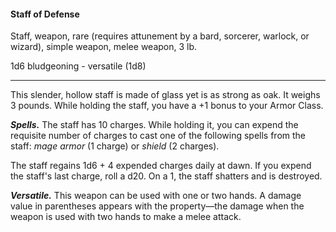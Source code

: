 #### Staff of Defense

Staff, weapon, rare (requires attunement by a bard, sorcerer, warlock, or wizard), simple weapon, melee weapon, 3 lb.

1d6 bludgeoning  - versatile (1d8)

---

This slender, hollow staff is made of glass yet is as strong as oak. It weighs 3 pounds. While holding the staff, you have a +1 bonus to your Armor Class.

***Spells.*** The staff has 10 charges. While holding it, you can expend the requisite number of charges to cast one of the following spells from the staff: *mage armor* (1 charge) or *shield* (2 charges).

The staff regains 1d6 + 4 expended charges daily at dawn. If you expend the staff's last charge, roll a d20. On a 1, the staff shatters and is destroyed.

***Versatile.*** This weapon can be used with one or two hands. A damage value in parentheses appears with the property—the damage when the weapon is used with two hands to make a melee attack.